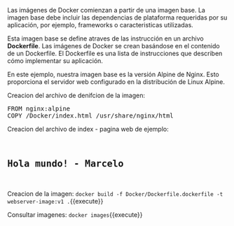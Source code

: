 Las imágenes de Docker comienzan a partir de una imagen base. La imagen base debe incluir las dependencias de plataforma requeridas por su aplicación, por ejemplo,
frameworks o caracteristicas utilizadas.

Esta imagen base se define atraves de las instrucción en un archivo <b>Dockerfile</b>. 
Las imágenes de Docker se crean basándose en el contenido de un Dockerfile. 
El Dockerfile es una lista de instrucciones que describen cómo implementar su aplicación.

En este ejemplo, nuestra imagen base es la versión Alpine de Nginx. Esto proporciona el servidor web configurado en la distribución de Linux Alpine.

Creacion del archivo de denifcion de la imagen: 
<pre class="file" data-filename="Dockerfile.dockerfile" data-target="replace">
FROM nginx:alpine
COPY /Docker/index.html /usr/share/nginx/html
</pre>

Creacion del archivo de index - pagina web de ejemplo: 
<pre class="file" data-filename="index.html" data-target="replace">
 <h2>Hola mundo! - Marcelo</h2>
</pre>

Creacion de la imagen: 
`docker build -f Docker/Dockerfile.dockerfile -t  webserver-image:v1 .`{{execute}}

Consultar imagenes: 
`docker images`{{execute}}